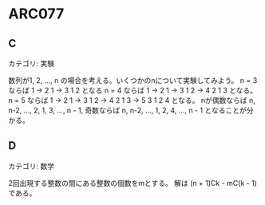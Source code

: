 # ARC077

## C
カテゴリ: 実験

数列が1, 2, ..., n の場合を考える。いくつかのnについて実験してみよう。
n = 3 ならば 1 -> 2 1 -> 3 1 2 となる
n = 4 ならば 1 -> 2 1 -> 3 1 2 -> 4 2 1 3 となる。
n = 5 ならば 1 -> 2 1 -> 3 1 2 -> 4 2 1 3 -> 5 3 1 2 4 となる。
nが偶数ならば n, n-2, ..., 2, 1, 3, ..., n - 1,
奇数ならば n, n-2, ..., 1, 2, 4, ..., n - 1 となることが分かる。

## D
カテゴリ: 数学

2回出現する整数の間にある整数の個数をmとする。
解は (n + 1)Ck - mC(k - 1) である。
